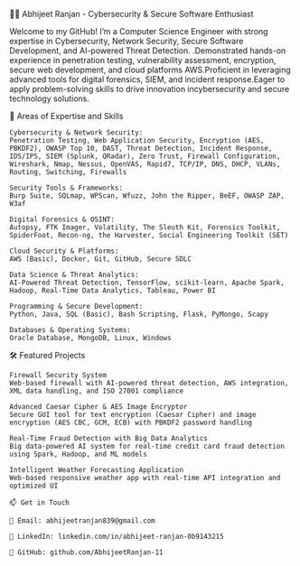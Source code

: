 👨‍💻 Abhijeet Ranjan - Cybersecurity & Secure Software Enthusiast

Welcome to my GitHub! I’m a Computer Science Engineer with strong expertise in Cybersecurity, Network Security, Secure Software Development, and AI-powered Threat Detection. .Demonstrated hands-on experience in penetration testing, vulnerability assessment, encryption, secure web development, and cloud platforms AWS.Proficient in leveraging advanced tools for digital forensics, SIEM, and incident response.Eager to apply problem-solving skills to drive innovation incybersecurity and secure technology solutions.

🔐 Areas of Expertise and Skills

    Cybersecurity & Network Security:
    Penetration Testing, Web Application Security, Encryption (AES, PBKDF2), OWASP Top 10, DAST, Threat Detection, Incident Response, IDS/IPS, SIEM (Splunk, QRadar), Zero Trust, Firewall Configuration, Wireshark, Nmap, Nessus, OpenVAS, Rapid7, TCP/IP, DNS, DHCP, VLANs, Routing, Switching, Firewalls

    Security Tools & Frameworks:
    Burp Suite, SQLmap, WPScan, Wfuzz, John the Ripper, BeEF, OWASP ZAP, W3af

    Digital Forensics & OSINT:
    Autopsy, FTK Imager, Volatility, The Sleuth Kit, Forensics Toolkit, SpiderFoot, Recon-ng, the Harvester, Social Engineering Toolkit (SET)

    Cloud Security & Platforms:
    AWS (Basic), Docker, Git, GitHub, Secure SDLC

    Data Science & Threat Analytics:
    AI-Powered Threat Detection, TensorFlow, scikit-learn, Apache Spark, Hadoop, Real-Time Data Analytics, Tableau, Power BI

    Programming & Secure Development:
    Python, Java, SQL (Basic), Bash Scripting, Flask, PyMongo, Scapy

    Databases & Operating Systems:
    Oracle Database, MongoDB, Linux, Windows


🛠 Featured Projects

    Firewall Security System
    Web-based firewall with AI-powered threat detection, AWS integration, XML data handling, and ISO 27001 compliance

    Advanced Caesar Cipher & AES Image Encryptor
    Secure GUI tool for text encryption (Caesar Cipher) and image encryption (AES CBC, GCM, ECB) with PBKDF2 password handling

    Real-Time Fraud Detection with Big Data Analytics
    Big data-powered AI system for real-time credit card fraud detection using Spark, Hadoop, and ML models

    Intelligent Weather Forecasting Application
    Web-based responsive weather app with real-time API integration and optimized UI

    📫 Get in Touch

    📧 Email: abhijeetranjan839@gmail.com

    🔗 LinkedIn: linkedin.com/in/abhijeet-ranjan-0b9143215

    🐙 GitHub: github.com/AbhijeetRanjan-11

